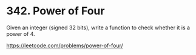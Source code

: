 # 342. Power of Four

Given an integer (signed 32 bits), write a function to check whether it is a power of 4.

<https://leetcode.com/problems/power-of-four/>
